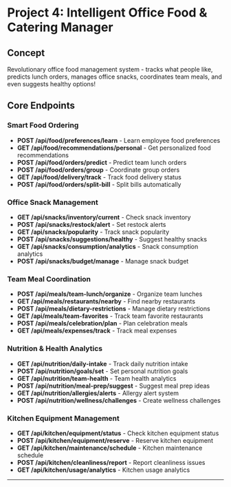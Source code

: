 
# Project 4: Intelligent Office Food & Catering Manager

## Concept
Revolutionary office food management system - tracks what people like, predicts lunch orders, manages office snacks, coordinates team meals, and even suggests healthy options!


## Core Endpoints

### Smart Food Ordering
- **POST /api/food/preferences/learn** - Learn employee food preferences
- **GET /api/food/recommendations/personal** - Get personalized food recommendations
- **POST /api/food/orders/predict** - Predict team lunch orders
- **POST /api/food/orders/group** - Coordinate group orders
- **GET /api/food/delivery/track** - Track food delivery status
- **POST /api/food/orders/split-bill** - Split bills automatically

### Office Snack Management
- **GET /api/snacks/inventory/current** - Check snack inventory
- **POST /api/snacks/restock/alert** - Set restock alerts
- **GET /api/snacks/popularity** - Track snack popularity
- **POST /api/snacks/suggestions/healthy** - Suggest healthy snacks
- **GET /api/snacks/consumption/analytics** - Snack consumption analytics
- **POST /api/snacks/budget/manage** - Manage snack budget

### Team Meal Coordination
- **POST /api/meals/team-lunch/organize** - Organize team lunches
- **GET /api/meals/restaurants/nearby** - Find nearby restaurants
- **POST /api/meals/dietary-restrictions** - Manage dietary restrictions
- **GET /api/meals/team-favorites** - Track team favorite restaurants
- **POST /api/meals/celebration/plan** - Plan celebration meals
- **GET /api/meals/expenses/track** - Track meal expenses

### Nutrition & Health Analytics
- **GET /api/nutrition/daily-intake** - Track daily nutrition intake
- **POST /api/nutrition/goals/set** - Set personal nutrition goals
- **GET /api/nutrition/team-health** - Team health analytics
- **POST /api/nutrition/meal-prep/suggest** - Suggest meal prep ideas
- **GET /api/nutrition/allergies/alerts** - Allergy alert system
- **POST /api/nutrition/wellness/challenges** - Create wellness challenges

### Kitchen Equipment Management
- **GET /api/kitchen/equipment/status** - Check kitchen equipment status
- **POST /api/kitchen/equipment/reserve** - Reserve kitchen equipment
- **GET /api/kitchen/maintenance/schedule** - Kitchen maintenance schedule
- **POST /api/kitchen/cleanliness/report** - Report cleanliness issues
- **GET /api/kitchen/usage/analytics** - Kitchen usage analytics

---
